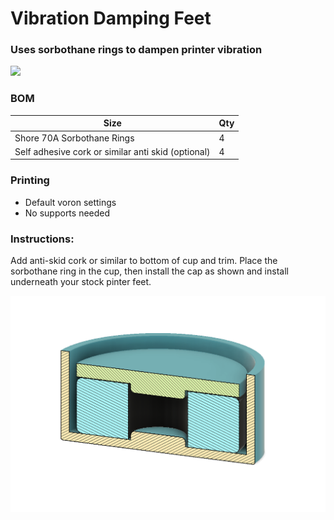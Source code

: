 # Vibration Damping Feet
 ### Uses sorbothane rings to dampen printer vibration 

<img src="./Images/installed.jpg" width=600>

### BOM

Size | Qty
--- | ---
Shore 70A Sorbothane Rings | 4
Self adhesive cork or similar anti skid (optional) | 4

### Printing
  * Default voron settings
  * No supports needed

### Instructions:
 
Add anti-skid cork or similar to bottom of cup and trim.  Place the sorbothane ring in the cup, then install the cap as shown and install underneath your stock pinter feet.   



<img src="./Images/sorbothane damper.png" width=600>

